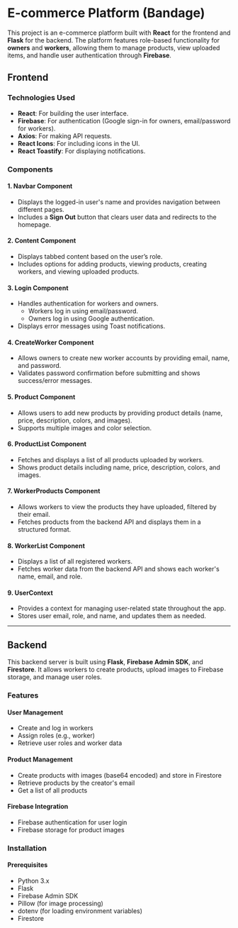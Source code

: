 # E-commerce Platform (Bandage)

This project is an e-commerce platform built with **React** for the frontend and **Flask** for the backend. The platform features role-based functionality for **owners** and **workers**, allowing them to manage products, view uploaded items, and handle user authentication through **Firebase**.

## Frontend

### Technologies Used
- **React**: For building the user interface.
- **Firebase**: For authentication (Google sign-in for owners, email/password for workers).
- **Axios**: For making API requests.
- **React Icons**: For including icons in the UI.
- **React Toastify**: For displaying notifications.

### Components

#### 1. Navbar Component
- Displays the logged-in user's name and provides navigation between different pages.
- Includes a **Sign Out** button that clears user data and redirects to the homepage.

#### 2. Content Component
- Displays tabbed content based on the user’s role.
- Includes options for adding products, viewing products, creating workers, and viewing uploaded products.

#### 3. Login Component
- Handles authentication for workers and owners.
  - Workers log in using email/password.
  - Owners log in using Google authentication.
- Displays error messages using Toast notifications.

#### 4. CreateWorker Component
- Allows owners to create new worker accounts by providing email, name, and password.
- Validates password confirmation before submitting and shows success/error messages.

#### 5. Product Component
- Allows users to add new products by providing product details (name, price, description, colors, and images).
- Supports multiple images and color selection.

#### 6. ProductList Component
- Fetches and displays a list of all products uploaded by workers.
- Shows product details including name, price, description, colors, and images.

#### 7. WorkerProducts Component
- Allows workers to view the products they have uploaded, filtered by their email.
- Fetches products from the backend API and displays them in a structured format.

#### 8. WorkerList Component
- Displays a list of all registered workers.
- Fetches worker data from the backend API and shows each worker's name, email, and role.

#### 9. UserContext
- Provides a context for managing user-related state throughout the app.
- Stores user email, role, and name, and updates them as needed.

---

## Backend

This backend server is built using **Flask**, **Firebase Admin SDK**, and **Firestore**. It allows workers to create products, upload images to Firebase storage, and manage user roles.

### Features

#### User Management
- Create and log in workers
- Assign roles (e.g., worker)
- Retrieve user roles and worker data

#### Product Management
- Create products with images (base64 encoded) and store in Firestore
- Retrieve products by the creator's email
- Get a list of all products

#### Firebase Integration
- Firebase authentication for user login
- Firebase storage for product images

### Installation

#### Prerequisites
- Python 3.x
- Flask
- Firebase Admin SDK
- Pillow (for image processing)
- dotenv (for loading environment variables)
- Firestore
